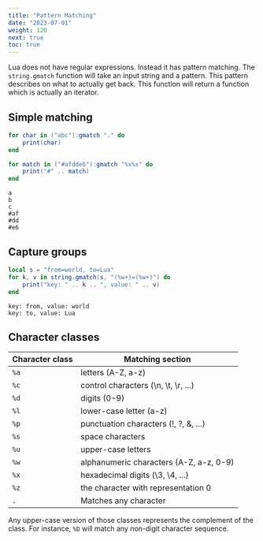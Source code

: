 ```yaml
---
title: "Pattern Matching"
date: "2023-07-01"
weight: 120
next: true
toc: true
---
```


Lua does not have regular expressions. Instead it has pattern matching.
The `string.gmatch` function will take an input string and a pattern.
This pattern describes on what to actually get back.
This function will return a function which is actually an iterator.

## Simple matching

```lua
for char in ("abc"):gmatch "." do
    print(char)
end

for match in ("#afdde6"):gmatch "%x%x" do
    print("#" .. match)
end
```

```{.fs95 .output}
a
b
c
#af
#dd
#e6
```

## Capture groups

```lua
local s = "from=world, to=Lua"
for k, v in string.gmatch(s, "(%w+)=(%w+)") do
    print("key: " .. k .. ", value: " .. v)
end
```

```{.fs95 .output}
key: from, value: world
key: to, value: Lua
```

## Character classes

| Character class | Matching section                        |
| --------------- | --------------------------------------- |
| `%a`            | letters (A-Z, a-z)                      |
| `%c`            | control characters (\n, \t, \r, ...)    |
| `%d`            | digits (0-9)                            |
| `%l`            | lower-case letter (a-z)                 |
| `%p`            | punctuation characters (!, ?, &, ...)   |
| `%s`            | space characters                        |
| `%u`            | upper-case letters                      |
| `%w`            | alphanumeric characters (A-Z, a-z, 0-9) |
| `%x`            | hexadecimal digits (\3, \4, ...)        |
| `%z`            | the character with representation 0     |
| `.`             | Matches any character                   |

Any upper-case version of those classes represents the complement of the class.
For instance, `%D` will match any non-digit character sequence.
